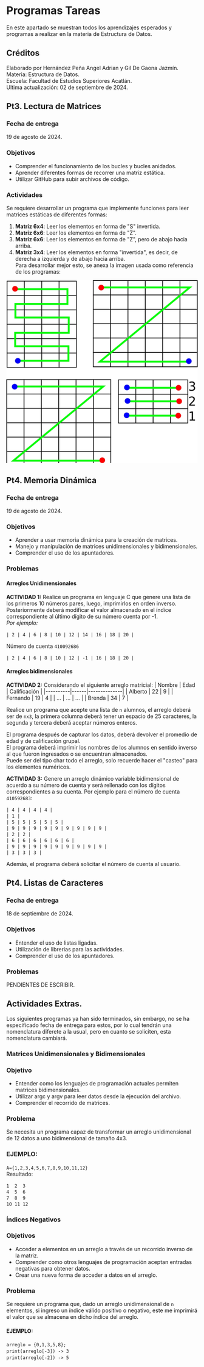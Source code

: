 # Programas Tareas
En este apartado se muestran todos los aprendizajes esperados y programas a realizar en la materia de Estructura de Datos.  

## Créditos
Elaborado por Hernández Peña Angel Adrian y Gil De Gaona Jazmín.  
Materia: Estructura de Datos.  
Escuela: Facultad de Estudios Superiores Acatlán.  
Ultima actualización: 02 de septiembre de 2024.  

## Pt3. Lectura de Matrices

### Fecha de entrega
19 de agosto de 2024.  

### Objetivos

- Comprender el funcionamiento de los bucles y bucles anidados.  
- Aprender diferentes formas de recorrer una matriz estática.  
- Utilizar GitHub para subir archivos de código.  

### Actividades

Se requiere desarrollar un programa que implemente funciones para leer matrices estáticas de diferentes formas:  

1. **Matriz 6x4**: Leer los elementos en forma de "S" invertida.  
2. **Matriz 6x6**: Leer los elementos en forma de "Z".  
3. **Matriz 6x6**: Leer los elementos en forma de "Z", pero de abajo hacia arriba.  
4. **Matriz 3x4**: Leer los elementos en forma "invertida", es decir, de derecha a izquierda y de abajo hacia arriba.  
Para desarrollar mejor esto, se anexa la imagen usada como referencia de los programas:  

![Diagrama de Matrices](https://github.com/SinR0str0/E.Datos/raw/main/Tareas/Diagramas/pt_3_diagram.png)

## Pt4. Memoria Dinámica

### Fecha de entrega
19 de agosto de 2024.  

### Objetivos

- Aprender a usar memoria dinámica para la creación de matrices.  
- Manejo y manipulación de matrices unidimensionales y bidimensionales.  
- Comprender el uso de los apuntadores.  

### Problemas

#### Arreglos Unidimensionales
**ACTIVIDAD 1:** Realice un programa en lenguaje C que genere una lista de los primeros 10 números pares, luego, imprimirlos en orden inverso.  
Posteriormente deberá modificar el valor almacenado en el índice correspondiente al último dígito de su número cuenta por -1.  
*Por ejemplo:*  

```
| 2 | 4 | 6 | 8 | 10 | 12 | 14 | 16 | 18 | 20 |
```
Número de cuenta `410092686`
```
| 2 | 4 | 6 | 8 | 10 | 12 | -1 | 16 | 18 | 20 |
```

#### Arreglos bidimensionales
**ACTIVIDAD 2:** Considerando el siguiente arreglo matricial: 
| Nombre   | Edad | Calificación |
|----------|------|--------------|
| Alberto  | 22   | 9            |
| Fernando | 19   | 4            |
| ...  	   | ...  | ...          |
| Brenda   | 34   | 7            |

Realice un programa que acepte una lista de `n` alumnos, el arreglo deberá ser de `nx3`, la primera columna deberá tener un espacio de 25 caracteres, la segunda y tercera deberá aceptar números enteros.  

El programa después de capturar los datos, deberá devolver el promedio de edad y de calificación grupal.  
El programa deberá imprimir los nombres de los alumnos en sentido inverso al que fueron ingresados o se encuentran almacenados.  
Puede ser del tipo char todo el arreglo, solo recuerde hacer el "casteo" para los elementos numéricos.  

**ACTIVIDAD 3:** Genere un arreglo dinámico variable bidimensional de acuerdo a su número de cuenta y será rellenado con los dígitos correspondientes a su cuenta. Por ejemplo para el número de cuenta `410592683`:  
```
| 4 | 4 | 4 | 4 | 
| 1 |
| 5 | 5 | 5 | 5 | 5 |
| 9 | 9 | 9 | 9 | 9 | 9 | 9 | 9 | 9 |
| 2 | 2 |
| 6 | 6 | 6 | 6 | 6 | 6 |
| 9 | 9 | 9 | 9 | 9 | 9 | 9 | 9 | 9 |
| 3 | 3 | 3 |
```
Además, el programa deberá solicitar el número de cuenta al usuario.  

## Pt4. Listas de Caracteres

### Fecha de entrega
18 de septiembre de 2024.  

### Objetivos

- Entender el uso de listas ligadas.  
- Utilización de librerias para las actividades.  
- Comprender el uso de los apuntadores.  

### Problemas
PENDIENTES DE ESCRIBIR.  





## Actividades Extras.
Los siguientes programas ya han sido terminados, sin embargo, no se ha especificado fecha de entrega para estos, por lo cual tendrán una nomenclatura diferete a la usual, pero en cuanto se soliciten, esta nomenclatura cambiará.

### Matrices Unidimensionales y Bidimensionales

### Objetivo

- Entender como los lenguajes de programación actuales permiten matrices bidimensionales.  
- Utilizar argc y argv para leer datos desde la ejecución del archivo.  
- Comprender el recorrido de matrices.  

### Problema

Se necesita un programa capaz de transformar un arreglo unidimensional de 12 datos a uno bidimensional de tamaño 4x3.  

### EJEMPLO:
`A={1,2,3,4,5,6,7,8,9,10,11,12}`  
Resultado:  
```
1  2  3  
4  5  6  
7  8  9  
10 11 12  
```

### Índices Negativos

### Objetivos

- Acceder a elementos en un arreglo a través de un recorrido inverso de la matriz.  
- Comprender como otros lenguajes de programación aceptan entradas negativas para obtener datos.  
- Crear una nueva forma de acceder a datos en el arreglo.  

### Problema

Se requiere un programa que, dado un arreglo unidimensional de `n` elementos, si ingreso un índice válido positivo o negativo, este me imprimirá el valor que se almacena en dicho índice del arreglo.

#### EJEMPLO:
`arreglo = {0,1,3,5,8};`  
`print(arreglo[-3]) -> 3`  
`print(arreglo[-2]) -> 5`  
